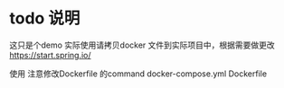 # todo 说明
这只是个demo 实际使用请拷贝docker 文件到实际项目中，根据需要做更改
https://start.spring.io/

使用 注意修改Dockerfile 的command
docker-compose.yml
Dockerfile